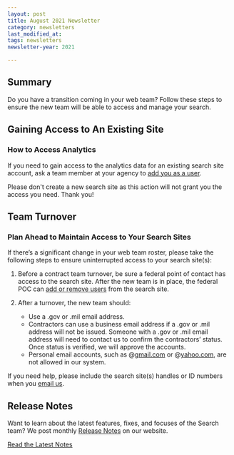 ```yaml
---
layout: post
title: August 2021 Newsletter
category: newsletters
last_modified_at: 
tags: newsletters
newsletter-year: 2021

---
```


## Summary
Do you have a transition coming in your web team? Follow these steps to ensure the new team will be able to access and manage your search.

##  Gaining Access to An Existing Site
### How to Access Analytics

If you need to gain access to the analytics data for an existing search site account, ask a team member at your agency to [add you as a user](https://search.gov/manual/users.html).

Please don't create a new search site as this action will not grant you the access you need. Thank you!

## Team Turnover
### Plan Ahead to Maintain Access to Your Search Sites

If there’s a significant change in your web team roster, please take the following steps to ensure uninterrupted access to your search site(s):

1.  Before a contract team turnover, be sure a federal point of contact has access to the search site. After the new team is in place, the federal POC can [add or remove users](https://search.gov/manual/users.html) from the search site.
2.  After a turnover, the new team should:

    *   Use a .gov or .mil email address.
    *   Contractors can use a business email address if a .gov or .mil address will not be issued. Someone with a .gov or .mil email address will need to contact us to confirm the contractors’ status. Once status is verified, we will approve the accounts.
    *   Personal email accounts, such as @[gmail.com](http://gmail.com/) or @[yahoo.com](http://yahoo.com/), are not allowed in our system.

If you need help, please include the search site(s) handles or ID numbers when you [email us](mailto:search@gsa.gov).

## Release Notes

Want to learn about the latest features, fixes, and focuses of the Search team? We post monthly [Release Notes](https://search.gov/about/updates/releases/) on our website.

[Read the Latest Notes](https://search.gov/about/updates/releases/july-2021.html)
